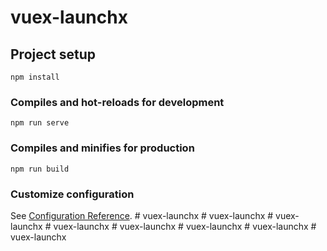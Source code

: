 # vuex-launchx

## Project setup
```
npm install
```

### Compiles and hot-reloads for development
```
npm run serve
```

### Compiles and minifies for production
```
npm run build
```

### Customize configuration
See [Configuration Reference](https://cli.vuejs.org/config/).
#   v u e x - l a u n c h x  
 #   v u e x - l a u n c h x  
 #   v u e x - l a u n c h x  
 #   v u e x - l a u n c h x  
 #   v u e x - l a u n c h x  
 #   v u e x - l a u n c h x  
 #   v u e x - l a u n c h x  
 #   v u e x - l a u n c h x  
 